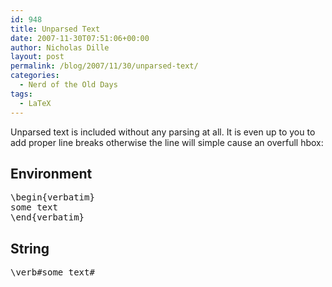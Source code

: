```yaml
---
id: 948
title: Unparsed Text
date: 2007-11-30T07:51:06+00:00
author: Nicholas Dille
layout: post
permalink: /blog/2007/11/30/unparsed-text/
categories:
  - Nerd of the Old Days
tags:
  - LaTeX
---
```

Unparsed text is included without any parsing at all. It is even up to you to add proper line breaks otherwise the line will simple cause an overfull hbox:

<!--more-->

## Environment

<pre class="listing">\begin{verbatim}
some text
\end{verbatim}</pre>

## String

<pre class="listing">\verb#some text#</pre>
